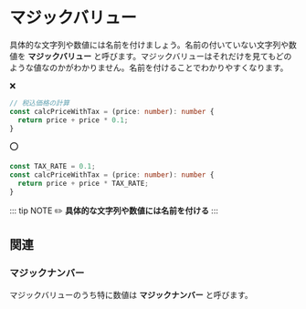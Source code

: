 # マジックバリュー

具体的な文字列や数値には名前を付けましょう。名前の付いていない文字列や数値を **マジックバリュー** と呼びます。マジックバリューはそれだけを見てもどのような値なのかがわかりません。名前を付けることでわかりやすくなります。

:x:

```ts
// 税込価格の計算
const calcPriceWithTax = (price: number): number {
  return price + price * 0.1;
}
```

:o:

```ts
const TAX_RATE = 0.1;
const calcPriceWithTax = (price: number): number {
  return price + price * TAX_RATE;
}
```

::: tip NOTE
:pencil2: **具体的な文字列や数値には名前を付ける**
:::

## 関連

### マジックナンバー

マジックバリューのうち特に数値は **マジックナンバー** と呼びます。


